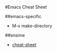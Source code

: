 #Emacs Cheat Sheet

##emacs-specific
- M-x make-directory

##ensime
- [cheat-sheet](http://ensime.org/editors/emacs/cheat_sheet/)